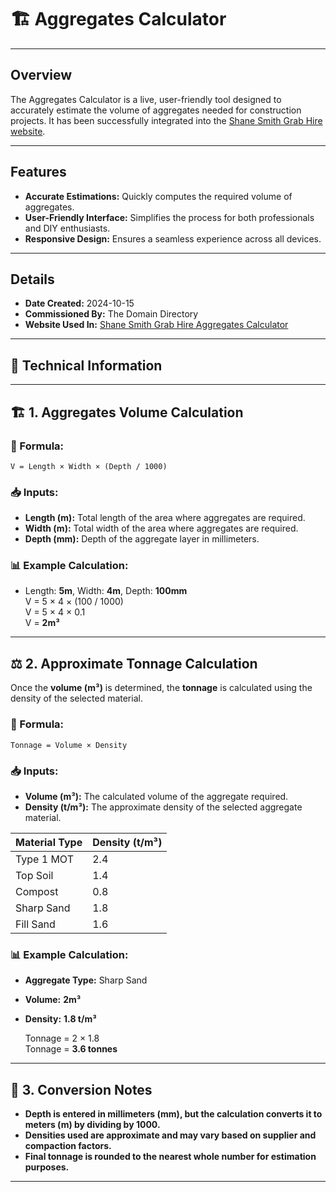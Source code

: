 # 🏗️ Aggregates Calculator

---

## Overview
The Aggregates Calculator is a live, user-friendly tool designed to accurately estimate the volume of aggregates needed for construction projects. It has been successfully integrated into the [Shane Smith Grab Hire website](https://www.shanesmithgrabhire.uk/aggregates-calculator/).

---

## Features
- **Accurate Estimations:** 
    Quickly computes the required volume of aggregates.
- **User-Friendly Interface:** 
    Simplifies the process for both professionals and DIY enthusiasts.
- **Responsive Design:** 
    Ensures a seamless experience across all devices.

---

## Details
- **Date Created:** 2024-10-15  
- **Commissioned By:** The Domain Directory
- **Website Used In:** [Shane Smith Grab Hire Aggregates Calculator](https://www.shanesmithgrabhire.uk/aggregates-calculator/)

---

## 🔩 Technical Information

---

## 🏗️ 1. Aggregates Volume Calculation  
### **📏 Formula:**  
    V = Length × Width × (Depth / 1000)  

### **📥 Inputs:**  
- **Length (m):** Total length of the area where aggregates are required.  
- **Width (m):** Total width of the area where aggregates are required.  
- **Depth (mm):** Depth of the aggregate layer in millimeters.  

### **📊 Example Calculation:**  
- Length: **5m**, Width: **4m**, Depth: **100mm**  
    V = 5 × 4 × (100 / 1000)  
    V = 5 × 4 × 0.1  
    V = **2m³**  

---

## ⚖️ 2. Approximate Tonnage Calculation  
Once the **volume (m³)** is determined, the **tonnage** is calculated using the density of the selected material.

### **📏 Formula:**  
    Tonnage = Volume × Density  

### **📥 Inputs:**  
- **Volume (m³):** The calculated volume of the aggregate required.  
- **Density (t/m³):** The approximate density of the selected aggregate material.  

| **Material Type**    | **Density (t/m³)** |
|----------------------|-------------------|
| Type 1 MOT          | 2.4               |
| Top Soil            | 1.4               |
| Compost             | 0.8               |
| Sharp Sand          | 1.8               |
| Fill Sand           | 1.6               |

### **📊 Example Calculation:**  
- **Aggregate Type:** Sharp Sand  
- **Volume:** **2m³**  
- **Density:** **1.8 t/m³**  

    Tonnage = 2 × 1.8  
    Tonnage = **3.6 tonnes**  

---

## 🔄 3. Conversion Notes  
- **Depth is entered in millimeters (mm), but the calculation converts it to meters (m) by dividing by 1000.**  
- **Densities used are approximate and may vary based on supplier and compaction factors.**  
- **Final tonnage is rounded to the nearest whole number for estimation purposes.**  

---

